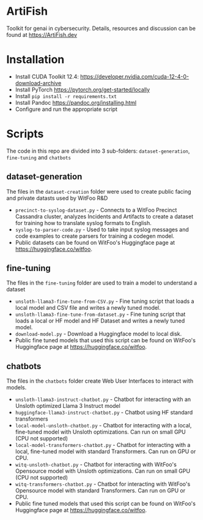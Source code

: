 # ArtiFish
Toolkit for genai in cybersecurity. Details, resources and discussion can be found at https://ArtiFish.dev
# Installation
- Install CUDA Toolkit 12.4: https://developer.nvidia.com/cuda-12-4-0-download-archive
- Install PyTorch https://pytorch.org/get-started/locally
- Install `pip install -r requirements.txt`
- Install Pandoc https://pandoc.org/installing.html
- Configure and run the appropriate script

# Scripts
The code in this repo are divided into 3 sub-folders: `dataset-generation`, `fine-tuning` and `chatbots`

## dataset-generation
The files in the `dataset-creation` folder were used to create public facing and private datasts used by WitFoo R&D
- `precinct-to-syslog-dataset.py` - Connects to a WitFoo Precinct Cassandra cluster, analyzes Incidents and Artifacts to create a dataset for training how to translate syslog formats to English.
- `syslog-to-parser-code.py` - Used to take input syslog messages and code examples to create parsers for training a codegen model.
- Public datasets can be found on WitFoo's Huggingface page at https://huggingface.co/witfoo.

## fine-tuning
The files in the `fine-tuning` folder are used to train a model to understand a dataset
- `unsloth-llama3-fine-tune-from-CSV.py` - Fine tuning script that loads a local model and CSV file and writes a newly tuned model.
- `unsloth-llama3-fine-tune-from-dataset.py` - Fine tuning script that loads a local or HF model and HF Dataset and writes a newly tuned model.
- `download-model.py` - Download a Huggingface model to local disk.
- Public fine tuned models that used this script can be found on WitFoo's Huggingface page at https://huggingface.co/witfoo.

## chatbots
The files in the `chatbots` folder create Web User Interfaces to interact with models.
- `unsloth-llama3-instruct-chatbot.py` - Chatbot for interacting with an Unsloth optimized Llama 3 Instruct model
- `huggingface-llama3-instruct-chatbot.py` - Chatbot using HF standard transformers
- `local-model-unsloth-chatbot.py` - Chatbot for interacting with a local, fine-tuned model with Unsloth optimizations. Can run on small GPU (CPU not supported)
- `local-model-transformers-chatbot.py` - Chatbot for interacting with a local, fine-tuned model with standard Transformers. Can run on GPU or CPU.
- `witq-unsloth-chatbot.py` - Chatbot for interacting with WitFoo's Opensource model with Unsloth optimizations. Can run on small GPU (CPU not supported)
- `witq-transformers-chatbot.py` - Chatbot for interacting with WitFoo's Opensource model with standard Transformers. Can run on GPU or CPU.
- Public fine tuned models that used this script can be found on WitFoo's Huggingface page at https://huggingface.co/witfoo.